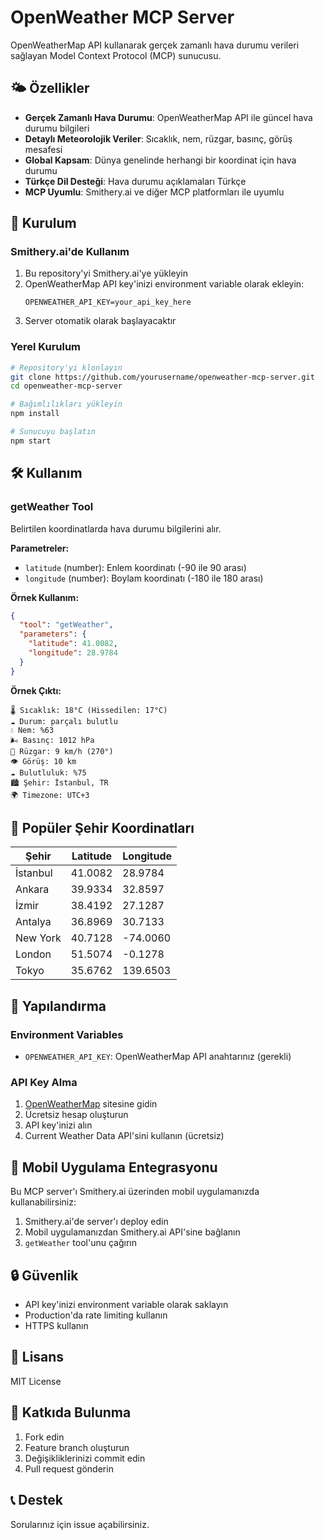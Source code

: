 # OpenWeather MCP Server

OpenWeatherMap API kullanarak gerçek zamanlı hava durumu verileri sağlayan Model Context Protocol (MCP) sunucusu.

## 🌤️ Özellikler

- **Gerçek Zamanlı Hava Durumu**: OpenWeatherMap API ile güncel hava durumu bilgileri
- **Detaylı Meteorolojik Veriler**: Sıcaklık, nem, rüzgar, basınç, görüş mesafesi
- **Global Kapsam**: Dünya genelinde herhangi bir koordinat için hava durumu
- **Türkçe Dil Desteği**: Hava durumu açıklamaları Türkçe
- **MCP Uyumlu**: Smithery.ai ve diğer MCP platformları ile uyumlu

## 🚀 Kurulum

### Smithery.ai'de Kullanım

1. Bu repository'yi Smithery.ai'ye yükleyin
2. OpenWeatherMap API key'inizi environment variable olarak ekleyin:
   ```
   OPENWEATHER_API_KEY=your_api_key_here
   ```
3. Server otomatik olarak başlayacaktır

### Yerel Kurulum

```bash
# Repository'yi klonlayın
git clone https://github.com/yourusername/openweather-mcp-server.git
cd openweather-mcp-server

# Bağımlılıkları yükleyin
npm install

# Sunucuyu başlatın
npm start
```

## 🛠️ Kullanım

### getWeather Tool

Belirtilen koordinatlarda hava durumu bilgilerini alır.

**Parametreler:**
- `latitude` (number): Enlem koordinatı (-90 ile 90 arası)
- `longitude` (number): Boylam koordinatı (-180 ile 180 arası)

**Örnek Kullanım:**

```json
{
  "tool": "getWeather",
  "parameters": {
    "latitude": 41.0082,
    "longitude": 28.9784
  }
}
```

**Örnek Çıktı:**
```
🌡️ Sıcaklık: 18°C (Hissedilen: 17°C)
☁️ Durum: parçalı bulutlu
💧 Nem: %63
🌬️ Basınç: 1012 hPa
💨 Rüzgar: 9 km/h (270°)
👁️ Görüş: 10 km
☁️ Bulutluluk: %75
🏙️ Şehir: İstanbul, TR
🌍 Timezone: UTC+3
```

## 📍 Popüler Şehir Koordinatları

| Şehir | Latitude | Longitude |
|-------|----------|-----------|
| İstanbul | 41.0082 | 28.9784 |
| Ankara | 39.9334 | 32.8597 |
| İzmir | 38.4192 | 27.1287 |
| Antalya | 36.8969 | 30.7133 |
| New York | 40.7128 | -74.0060 |
| London | 51.5074 | -0.1278 |
| Tokyo | 35.6762 | 139.6503 |

## 🔧 Yapılandırma

### Environment Variables

- `OPENWEATHER_API_KEY`: OpenWeatherMap API anahtarınız (gerekli)

### API Key Alma

1. [OpenWeatherMap](https://openweathermap.org/api) sitesine gidin
2. Ücretsiz hesap oluşturun
3. API key'inizi alın
4. Current Weather Data API'sini kullanın (ücretsiz)

## 📱 Mobil Uygulama Entegrasyonu

Bu MCP server'ı Smithery.ai üzerinden mobil uygulamanızda kullanabilirsiniz:

1. Smithery.ai'de server'ı deploy edin
2. Mobil uygulamanızdan Smithery.ai API'sine bağlanın
3. `getWeather` tool'unu çağırın

## 🔒 Güvenlik

- API key'inizi environment variable olarak saklayın
- Production'da rate limiting kullanın
- HTTPS kullanın

## 📄 Lisans

MIT License

## 🤝 Katkıda Bulunma

1. Fork edin
2. Feature branch oluşturun
3. Değişikliklerinizi commit edin
4. Pull request gönderin

## 📞 Destek

Sorularınız için issue açabilirsiniz.
